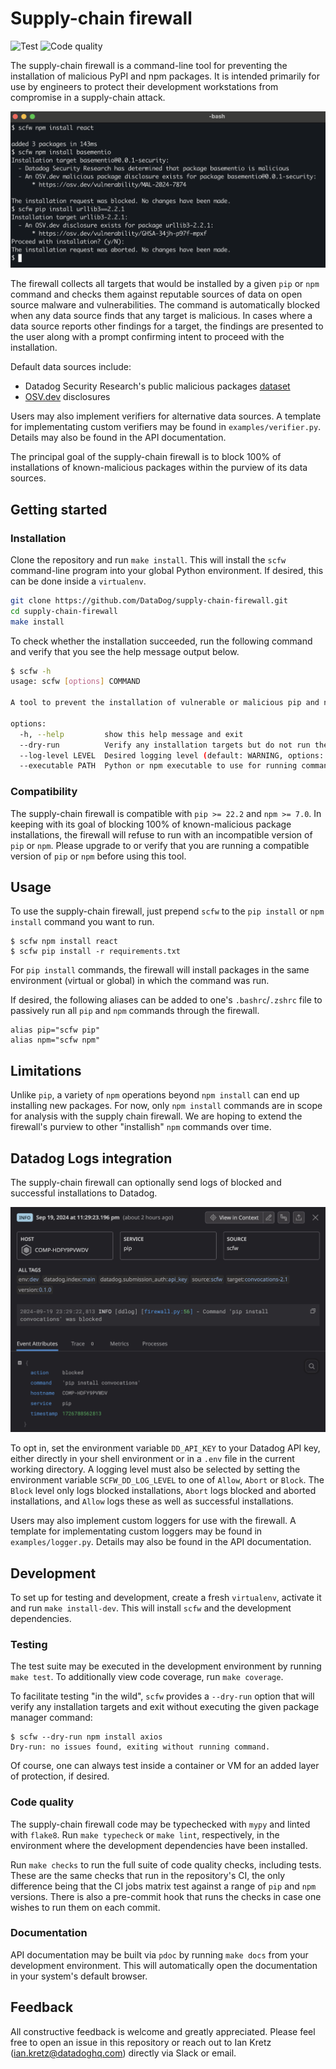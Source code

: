# Supply-chain firewall

![Test](https://github.com/DataDog/supply-chain-firewall/actions/workflows/test.yaml/badge.svg)
![Code quality](https://github.com/DataDog/supply-chain-firewall/actions/workflows/code_quality.yaml/badge.svg)

The supply-chain firewall is a command-line tool for preventing the installation of malicious PyPI and npm packages.  It is intended primarily for use by engineers to protect their development workstations from compromise in a supply-chain attack.

![scfw demo usage](images/demo.png)

The firewall collects all targets that would be installed by a given `pip` or `npm` command and checks them against reputable sources of data on open source malware and vulnerabilities.  The command is automatically blocked when any data source finds that any target is malicious.  In cases where a data source reports other findings for a target, the findings are presented to the user along with a prompt confirming intent to proceed with the installation.

Default data sources include:

- Datadog Security Research's public malicious packages [dataset](https://github.com/DataDog/malicious-software-packages-dataset)
- [OSV.dev](https://osv.dev) disclosures

Users may also implement verifiers for alternative data sources. A template for implementating custom verifiers may be found in `examples/verifier.py`. Details may also be found in the API documentation.

The principal goal of the supply-chain firewall is to block 100% of installations of known-malicious packages within the purview of its data sources.

## Getting started

### Installation

Clone the repository and run `make install`.  This will install the `scfw` command-line program into your global Python environment.  If desired, this can be done inside a `virtualenv`.

```bash
git clone https://github.com/DataDog/supply-chain-firewall.git
cd supply-chain-firewall
make install
```

To check whether the installation succeeded, run the following command and verify that you see the help message output below.
```bash
$ scfw -h
usage: scfw [options] COMMAND

A tool to prevent the installation of vulnerable or malicious pip and npm packages

options:
  -h, --help         show this help message and exit
  --dry-run          Verify any installation targets but do not run the package manager command
  --log-level LEVEL  Desired logging level (default: WARNING, options: DEBUG, INFO, WARNING, ERROR)
  --executable PATH  Python or npm executable to use for running commands (default: environmentally determined)
```

### Compatibility

The supply-chain firewall is compatible with `pip >= 22.2` and `npm >= 7.0`.  In keeping with its goal of blocking 100% of known-malicious package installations, the firewall will refuse to run with an incompatible version of `pip` or `npm`.  Please upgrade to or verify that you are running a compatible version of `pip` or `npm` before using this tool.

## Usage

To use the supply-chain firewall, just prepend `scfw` to the `pip install` or `npm install` command you want to run.

```
$ scfw npm install react
$ scfw pip install -r requirements.txt
```

For `pip install` commands, the firewall will install packages in the same environment (virtual or global) in which the command was run.

If desired, the following aliases can be added to one's `.bashrc`/`.zshrc` file to passively run all `pip` and `npm` commands through the firewall.

```
alias pip="scfw pip"
alias npm="scfw npm"
```

## Limitations

Unlike `pip`, a variety of `npm` operations beyond `npm install` can end up installing new packages.  For now, only `npm install` commands are in scope for analysis with the supply chain firewall.  We are hoping to extend the firewall's purview to other "installish" `npm` commands over time.

## Datadog Logs integration

The supply-chain firewall can optionally send logs of blocked and successful installations to Datadog.

![scfw datadog log](images/datadog_log.png)

To opt in, set the environment variable `DD_API_KEY` to your Datadog API key, either directly in your shell environment or in a `.env` file in the current working directory.  A logging level must also be selected by setting the environment variable `SCFW_DD_LOG_LEVEL` to one of `Allow`, `Abort` or `Block`.  The `Block` level only logs blocked installations, `Abort` logs blocked and aborted installations, and `Allow` logs these as well as successful installations.

Users may also implement custom loggers for use with the firewall. A template for implementating custom loggers may be found in `examples/logger.py`. Details may also be found in the API documentation.

## Development

To set up for testing and development, create a fresh `virtualenv`, activate it and run `make install-dev`.  This will install `scfw` and the development dependencies.

### Testing

The test suite may be executed in the development environment by running `make test`.  To additionally view code coverage, run `make coverage`.

To facilitate testing "in the wild", `scfw` provides a `--dry-run` option that will verify any installation targets and exit without executing the given package manager command:

```
$ scfw --dry-run npm install axios
Dry-run: no issues found, exiting without running command.
```

Of course, one can always test inside a container or VM for an added layer of protection, if desired.

### Code quality

The supply-chain firewall code may be typechecked with `mypy` and linted with `flake8`.  Run `make typecheck` or `make lint`, respectively, in the environment where the development dependencies have been installed.

Run `make checks` to run the full suite of code quality checks, including tests.  These are the same checks that run in the repository's CI, the only difference being that the CI jobs matrix test against a range of `pip` and `npm` versions.  There is also a pre-commit hook that runs the checks in case one wishes to run them on each commit.

### Documentation

API documentation may be built via `pdoc` by running `make docs` from your development environment.  This will automatically open the documentation in your system's default browser.

## Feedback

All constructive feedback is welcome and greatly appreciated.  Please feel free to open an issue in this repository or reach out to Ian Kretz (ian.kretz@datadoghq.com) directly via Slack or email.
